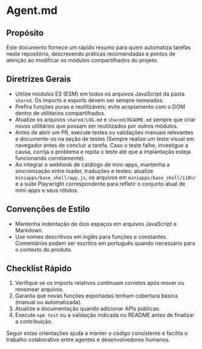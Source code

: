 # Agent.md

## Propósito
Este documento fornece um rápido resumo para quem automatiza tarefas neste repositório, descrevendo práticas recomendadas e pontos de atenção ao modificar os módulos compartilhados do projeto.

## Diretrizes Gerais
- Utilize módulos ES (ESM) em todos os arquivos JavaScript da pasta `shared`. Os imports e exports devem ser sempre nomeados.
- Prefira funções puras e reutilizáveis; evite acoplamento com o DOM dentro de utilitários compartilhados.
- Atualize os arquivos `shared/LOG.md` e `shared/README.md` sempre que criar novos utilitários que possam ser reutilizados por outros módulos.
- Antes de abrir um PR, execute testes ou validações manuais relevantes e documente-os na seção de testes (Sempre realize um teste visual em navegador antes de concluir a tarefa. Caso o teste falhe, investigue a causa, corrija o problema e repita o teste até que a implantação esteja funcionando corretamente).
- Ao integrar o webhook de catálogo de mini-apps, mantenha a sincronização entre loader, traduções e testes: atualize `miniapps/base_shell/app.js`, os arquivos em `miniapps/base_shell/i18n/` e a suíte Playwright correspondente para refletir o conjunto atual de mini-apps e seus rótulos.

## Convenções de Estilo
- Mantenha indentação de dois espaços em arquivos JavaScript e Markdown.
- Use nomes descritivos em inglês para funções e constantes. Comentários podem ser escritos em português quando necessário para o contexto do produto.

## Checklist Rápido
1. Verifique se os imports relativos continuam corretos após mover ou renomear arquivos.
2. Garanta que novas funções exportadas tenham cobertura básica (manual ou automatizada).
3. Atualize a documentação quando adicionar APIs públicas.
4. Execute `npm test` ou a validação indicada no README antes de finalizar a contribuição.

Seguir estas orientações ajuda a manter o código consistente e facilita o trabalho colaborativo entre agentes e desenvolvedores humanos.
